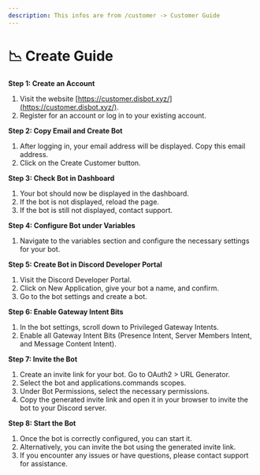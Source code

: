 ```yaml
---
description: This infos are from /customer -> Customer Guide
---
```


# 📉 Create Guide

**Step 1: Create an Account**

1. Visit the website [https://customer.disbot.xyz/](https://customer.disbot.xyz/).
2. Register for an account or log in to your existing account.

**Step 2: Copy Email and Create Bot**

1. After logging in, your email address will be displayed. Copy this email address.
2. Click on the Create Customer button.

**Step 3: Check Bot in Dashboard**

1. Your bot should now be displayed in the dashboard.
2. If the bot is not displayed, reload the page.
3. If the bot is still not displayed, contact support.

**Step 4: Configure Bot under Variables**

1. Navigate to the variables section and configure the necessary settings for your bot.

**Step 5: Create Bot in Discord Developer Portal**

1. Visit the Discord Developer Portal.
2. Click on New Application, give your bot a name, and confirm.
3. Go to the bot settings and create a bot.

**Step 6: Enable Gateway Intent Bits**

1. In the bot settings, scroll down to Privileged Gateway Intents.
2. Enable all Gateway Intent Bits (Presence Intent, Server Members Intent, and Message Content Intent).

**Step 7: Invite the Bot**

1. Create an invite link for your bot. Go to OAuth2 > URL Generator.
2. Select the bot and applications.commands scopes.
3. Under Bot Permissions, select the necessary permissions.
4. Copy the generated invite link and open it in your browser to invite the bot to your Discord server.

**Step 8: Start the Bot**

1. Once the bot is correctly configured, you can start it.
2. Alternatively, you can invite the bot using the generated invite link.
3. If you encounter any issues or have questions, please contact support for assistance.
